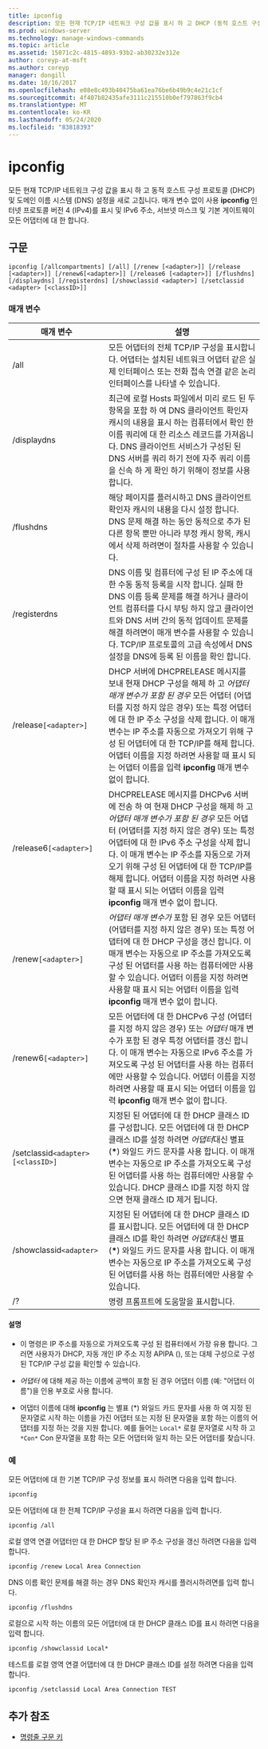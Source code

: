 ```yaml
---
title: ipconfig
description: 모든 현재 TCP/IP 네트워크 구성 값을 표시 하 고 DHCP (동적 호스트 구성 프로토콜) 및 DNS (Domain Name System) 설정을 새로 고치는 ipconfig 명령에 대 한 참조 항목입니다.
ms.prod: windows-server
ms.technology: manage-windows-commands
ms.topic: article
ms.assetid: 15071c2c-4815-4893-93b2-ab30232e312e
author: coreyp-at-msft
ms.author: coreyp
manager: dongill
ms.date: 10/16/2017
ms.openlocfilehash: e08e8c493b40475ba61ea76be6b49b9c4e21c1cf
ms.sourcegitcommit: 4f407b82435afe3111c215510b0ef797863f9cb4
ms.translationtype: MT
ms.contentlocale: ko-KR
ms.lasthandoff: 05/24/2020
ms.locfileid: "83818393"
---
```

# <a name="ipconfig"></a>ipconfig

모든 현재 TCP/IP 네트워크 구성 값을 표시 하 고 동적 호스트 구성 프로토콜 (DHCP) 및 도메인 이름 시스템 (DNS) 설정을 새로 고칩니다. 매개 변수 없이 사용 **ipconfig** 인터넷 프로토콜 버전 4 (IPv4)를 표시 및 IPv6 주소, 서브넷 마스크 및 기본 게이트웨이 모든 어댑터에 대 한 합니다.

## <a name="syntax"></a>구문

```
ipconfig [/allcompartments] [/all] [/renew [<adapter>]] [/release [<adapter>]] [/renew6[<adapter>]] [/release6 [<adapter>]] [/flushdns] [/displaydns] [/registerdns] [/showclassid <adapter>] [/setclassid <adapter> [<classID>]]
```

### <a name="parameters"></a>매개 변수

| 매개 변수 | 설명 |
| --------- | ----------- |
| /all | 모든 어댑터의 전체 TCP/IP 구성을 표시합니다. 어댑터는 설치된 네트워크 어댑터 같은 실제 인터페이스 또는 전화 접속 연결 같은 논리 인터페이스를 나타낼 수 있습니다. |
| /displaydns | 최근에 로컬 Hosts 파일에서 미리 로드 된 두 항목을 포함 하 여 DNS 클라이언트 확인자 캐시의 내용을 표시 하는 컴퓨터에서 확인 한 이름 쿼리에 대 한 리소스 레코드를 가져옵니다. DNS 클라이언트 서비스가 구성된 된 DNS 서버를 쿼리 하기 전에 자주 쿼리 이름을 신속 하 게 확인 하기 위해이 정보를 사용 합니다. |
| /flushdns | 해당 페이지를 플러시하고 DNS 클라이언트 확인자 캐시의 내용을 다시 설정 합니다. DNS 문제 해결 하는 동안 동적으로 추가 된 다른 항목 뿐만 아니라 부정 캐시 항목, 캐시에서 삭제 하려면이 절차를 사용할 수 있습니다. |
| /registerdns | DNS 이름 및 컴퓨터에 구성 된 IP 주소에 대 한 수동 동적 등록을 시작 합니다. 실패 한 DNS 이름 등록 문제를 해결 하거나 클라이언트 컴퓨터를 다시 부팅 하지 않고 클라이언트와 DNS 서버 간의 동적 업데이트 문제를 해결 하려면이 매개 변수를 사용할 수 있습니다. TCP/IP 프로토콜의 고급 속성에서 DNS 설정을 DNS에 등록 된 이름을 확인 합니다. |
| /release`[<adapter>]` | DHCP 서버에 DHCPRELEASE 메시지를 보내 현재 DHCP 구성을 해제 하 고 *어댑터 매개 변수가 포함 된 경우* 모든 어댑터 (어댑터를 지정 하지 않은 경우) 또는 특정 어댑터에 대 한 IP 주소 구성을 삭제 합니다. 이 매개 변수는 IP 주소를 자동으로 가져오기 위해 구성 된 어댑터에 대 한 TCP/IP를 해제 합니다. 어댑터 이름을 지정 하려면 사용할 때 표시 되는 어댑터 이름을 입력 **ipconfig** 매개 변수 없이 합니다. |
| /release6`[<adapter>]` | DHCPRELEASE 메시지를 DHCPv6 서버에 전송 하 여 현재 DHCP 구성을 해제 하 고 *어댑터 매개 변수가 포함 된 경우* 모든 어댑터 (어댑터를 지정 하지 않은 경우) 또는 특정 어댑터에 대 한 IPv6 주소 구성을 삭제 합니다. 이 매개 변수는 IP 주소를 자동으로 가져오기 위해 구성 된 어댑터에 대 한 TCP/IP를 해제 합니다. 어댑터 이름을 지정 하려면 사용할 때 표시 되는 어댑터 이름을 입력 **ipconfig** 매개 변수 없이 합니다. |
| /renew`[<adapter>]` | *어댑터 매개 변수가* 포함 된 경우 모든 어댑터 (어댑터를 지정 하지 않은 경우) 또는 특정 어댑터에 대 한 DHCP 구성을 갱신 합니다. 이 매개 변수는 자동으로 IP 주소를 가져오도록 구성 된 어댑터를 사용 하는 컴퓨터에만 사용할 수 있습니다. 어댑터 이름을 지정 하려면 사용할 때 표시 되는 어댑터 이름을 입력 **ipconfig** 매개 변수 없이 합니다. |
| /renew6`[<adapter>]` | 모든 어댑터에 대 한 DHCPv6 구성 (어댑터를 지정 하지 않은 경우) 또는 *어댑터* 매개 변수가 포함 된 경우 특정 어댑터를 갱신 합니다. 이 매개 변수는 자동으로 IPv6 주소를 가져오도록 구성 된 어댑터를 사용 하는 컴퓨터에만 사용할 수 있습니다. 어댑터 이름을 지정 하려면 사용할 때 표시 되는 어댑터 이름을 입력 **ipconfig** 매개 변수 없이 합니다. |
| /setclassid`<adapter>[<classID>]` | 지정된 된 어댑터에 대 한 DHCP 클래스 ID를 구성합니다. 모든 어댑터에 대 한 DHCP 클래스 ID를 설정 하려면 *어댑터*대신 별표 (**&#42;**) 와일드 카드 문자를 사용 합니다. 이 매개 변수는 자동으로 IP 주소를 가져오도록 구성 된 어댑터를 사용 하는 컴퓨터에만 사용할 수 있습니다. DHCP 클래스 ID를 지정 하지 않으면 현재 클래스 ID 제거 됩니다. |
| /showclassid`<adapter>` | 지정된 된 어댑터에 대 한 DHCP 클래스 ID를 표시합니다. 모든 어댑터에 대 한 DHCP 클래스 ID를 확인 하려면 *어댑터*대신 별표 (**&#42;**) 와일드 카드 문자를 사용 합니다. 이 매개 변수는 자동으로 IP 주소를 가져오도록 구성 된 어댑터를 사용 하는 컴퓨터에만 사용할 수 있습니다. |
| /? | 명령 프롬프트에 도움말을 표시합니다. |

#### <a name="remarks"></a>설명

- 이 명령은 IP 주소를 자동으로 가져오도록 구성 된 컴퓨터에서 가장 유용 합니다. 그러면 사용자가 DHCP, 자동 개인 IP 주소 지정 APIPA (), 또는 대체 구성으로 구성 된 TCP/IP 구성 값을 확인할 수 있습니다.

- *어댑터* 에 대해 제공 하는 이름에 공백이 포함 된 경우 어댑터 이름 (예: "어댑터 이름")을 인용 부호로 사용 합니다.

- 어댑터 이름에 대해 **ipconfig** 는 별표 (*) 와일드 카드 문자를 사용 하 여 지정 된 문자열로 시작 하는 이름을 가진 어댑터 또는 지정 된 문자열을 포함 하는 이름의 어댑터를 지정 하는 것을 지원 합니다. 예를 들어는 `Local*` 로컬 문자열로 시작 하 고 `*Con*` Con 문자열을 포함 하는 모든 어댑터와 일치 하는 모든 어댑터를 찾습니다.

### <a name="examples"></a>예

모든 어댑터에 대 한 기본 TCP/IP 구성 정보를 표시 하려면 다음을 입력 합니다.

```
ipconfig
```

모든 어댑터에 대 한 전체 TCP/IP 구성을 표시 하려면 다음을 입력 합니다.

```
ipconfig /all
```

로컬 영역 연결 어댑터만 대 한 DHCP 할당 된 IP 주소 구성을 갱신 하려면 다음을 입력 합니다.

```
ipconfig /renew Local Area Connection
```

DNS 이름 확인 문제를 해결 하는 경우 DNS 확인자 캐시를 플러시하려면를 입력 합니다.

```
ipconfig /flushdns
```

로컬으로 시작 하는 이름의 모든 어댑터에 대 한 DHCP 클래스 ID를 표시 하려면 다음을 입력 합니다.

```
ipconfig /showclassid Local*
```

테스트를 로컬 영역 연결 어댑터에 대 한 DHCP 클래스 ID를 설정 하려면 다음을 입력 합니다.

```
ipconfig /setclassid Local Area Connection TEST
```

## <a name="additional-references"></a>추가 참조

- [명령줄 구문 키](command-line-syntax-key.md)
